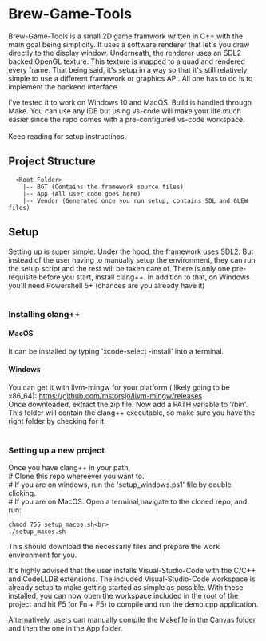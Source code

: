 # Brew-Game-Tools
Brew-Game-Tools is a small 2D game framwork written in C++ with the main goal being simplicity. 
It uses a software renderer that let's you draw directly to the display window. Underneath, the renderer uses an SDL2 backed OpenGL texture. This texture is mapped to a quad and rendered every frame. That being said, it's setup in a way so that it's still relatively simple to use a different framework or graphics API. All one has to do is to implement the backend interface.

I've tested it to work on Windows 10 and MacOS. Build is handled through Make. You can use any IDE but using vs-code will make your life much easier since the repo comes with a pre-configured vs-code workspace.<br><br>
Keep reading for setup instructinos.

## Project Structure
```
  <Root Folder>
    |-- BGT (Contains the framework source files)
    |-- App (All user code goes here)
    |-- Vendor (Generated once you run setup, contains SDL and GLEW files)
```

## Setup
Setting up is super simple. Under the hood, the framework uses SDL2. But instead of the user having to manually setup the environment, they can run the setup script and the rest will be taken care of. 
There is only one pre-requisite before you start, install clang++. In addition to that, on Windows you'll need Powershell 5+ (chances are you already have it)<br>
<br>
### Installing clang++
  #### MacOS
  It can be installed by typing 'xcode-select -install' into a terminal. <br>
  #### Windows
  You can get it with llvm-mingw for your platform ( likely going to be x86_64): https://github.com/mstorsjo/llvm-mingw/releases <br>
  Once downloaded, extract the zip file. Now add a PATH variable to '<folder with extracted files>/bin'. This folder will contain the clang++ executable, so make sure you have the right folder by checking for it. <br><br>
  
### Setting up a new project
<p> Once you have clang++ in your path,<br> 
  # Clone this repo whereever you want to.<br>
  # If you are on windows, run the 'setup_windows.ps1' file by double clicking.<br>
  # If you are on MacOS. Open a terminal,navigate to the cloned repo, and run:<br>
  
  ```
  chmod 755 setup_macos.sh<br>
  ./setup_macos.sh
  ```
  
This should download the necessariy files and prepare the work environment for you.<br>
<p>It's highly advised that the user installs Visual-Studio-Code with the C/C++ and CodeLLDB extensions. The included Visual-Studio-Code workspace is already setup to make getting started as simple as possible. With these installed, you can now open the workspace included in the root of the project and hit F5 (or Fn + F5) to compile and run the demo.cpp application.<br>
<p>Alternatively, users can manually compile the Makefile in the Canvas folder and then the one in the App folder.
  
  
   
